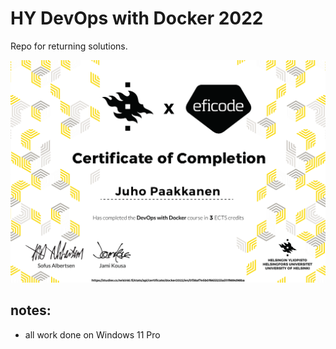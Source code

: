 # HY DevOps with Docker 2022
Repo for returning solutions.



![Screenshot](certificate-docker.png)

## notes:
- all work done on Windows 11 Pro
